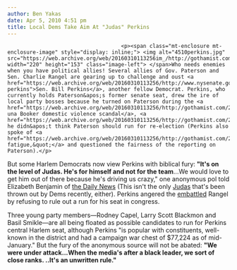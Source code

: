 ```yaml
---
author: Ben Yakas
date: Apr 5, 2010 4:51 pm
title: Local Dems Take Aim At "Judas" Perkins
---
```


	
										<p><span class="mt-enclosure mt-enclosure-image" style="display: inline;"> <img alt="4510perkins.jpg" src="https://web.archive.org/web/20160310113256im_/http://gothamist.com/attachments/byakas/4510perkins.jpg" width="220" height="153" class="image-left"> </span>Who needs enemies when you have political allies! Several allies of Gov. Paterson and Sen. Charlie Rangel are gearing up to challenge and oust <a href="https://web.archive.org/web/20160310113256/http://www.nysenate.gov/senator/bill-perkins">Sen. Bill Perkins</a>, another fellow Democrat. Perkins, who currently holds Paterson&apos;s former senate seat, drew the ire of local party bosses because he turned on Paterson during the <a href="https://web.archive.org/web/20160310113256/http://gothamist.com/2010/03/26/governor_david_paterson_was_intimat.php">Sherr-una Booker domestic violence scandal</a>, <a href="https://web.archive.org/web/20160310113256/http://gothamist.com/2010/02/25/allies_turning_on_paterson_in_wake.php">saying</a> he didn&apos;t think Paterson should run for re-election (Perkins also spoke of <a href="https://web.archive.org/web/20160310113256/http://gothamist.com/2010/03/04/do_you_suffer_from_scandal_fatigue.php">&quot;scandal fatigue,&quot;</a> and questioned the fairness of the reporting on Paterson).</p>

<p>But some Harlem Democrats now view Perkins with biblical fury:<strong> &quot;It&apos;s on the level of Judas. He&apos;s for himself and not for the team</strong>...We would love to get him out of there because he&apos;s driving us crazy,&quot; one anonymous pol told Elizabeth Benjamin of <a href="https://web.archive.org/web/20160310113256/http://www.nydailynews.com/news/2010/04/05/2010-04-05_harlem_pol_called_a_judas_dave_rangel_want_to_oust_perkins.html">the Daily News</a> (This isn&apos;t the only <a href="https://web.archive.org/web/20160310113256/http://gothamist.com/2010/04/02/video_rep_rangels_judas_lesson.php">Judas</a> that&apos;s been thrown out by Dems recently, either). Perkins angered the <a href="https://web.archive.org/web/20160310113256/http://gothamist.com/2010/03/04/rangel_might_reconsider_running_for.php">embattled</a> Rangel by refusing to rule out a run for his seat in congress. </p>

<p>Three young party members&#x2014;Rodney Capel, Larry Scott Blackmon and Basil Smikle&#x2014;are all being floated as possible candidates to run for Perkins central Harlem seat, although Perkins &quot;is popular with constituents, well-known in the district and had a campaign war chest of $77,224 as of mid-January.&quot; But the fury of the anonymous source will not be abated: <strong>&quot;We were under attack...When the media&apos;s after a black leader, we sort of close ranks. ..It&apos;s an unwritten rule.&quot;</strong></p>					
										
									
				